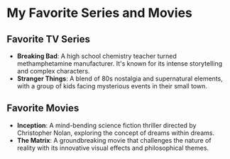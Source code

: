 # My Favorite Series and Movies

## Favorite TV Series
- **Breaking Bad**: A high school chemistry teacher turned methamphetamine manufacturer. It's known for its intense storytelling and complex characters.
- **Stranger Things**: A blend of 80s nostalgia and supernatural elements, with a group of kids facing mysterious events in their small town.

## Favorite Movies
- **Inception**: A mind-bending science fiction thriller directed by Christopher Nolan, exploring the concept of dreams within dreams.
- **The Matrix**: A groundbreaking movie that challenges the nature of reality with its innovative visual effects and philosophical themes.
